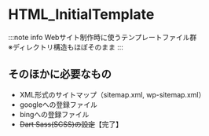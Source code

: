 # HTML_InitialTemplate
:::note info
Webサイト制作時に使うテンプレートファイル群 \
※ディレクトリ構造もほぼそのまま
:::

## そのほかに必要なもの
- XML形式のサイトマップ（sitemap.xml, wp-sitemap.xml）
- googleへの登録ファイル
- bingへの登録ファイル
- ~~Dart Sass(SCSS)の設定~~【完了】
